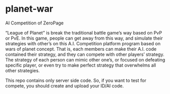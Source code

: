 planet-war
==========

AI Competition of ZeroPage

“League of Planet” is break the traditional battle game’s way based on PvP or PvE.
In this game, people can get away from this way, and simulate their strategies with other’s on this A.I.
Competition platform program based on wars of planet concept.
That is, each members can make their A.I. code contained their strategy, and they can compete with other players’ strategy.
The strategy of each person can mimic other one’s, or focused on defeating specific player, 
or even try to make perfect strategy that overwhelms all other strategies. 

This repo contains only server side code. 
So, if you want to test for compete, you should create and upload your ID/AI code.
